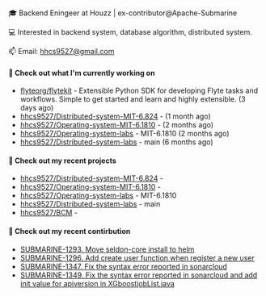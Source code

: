🎓 Backend Eningeer at Houzz | ex-contributor@Apache-Submarine

💻 Interested in backend system, database algorithm, distributed system.

📫 Email: [hhcs9527@gmail.com](mailto:hhcs9527@gmail.com)

#### 👷 Check out what I'm currently working on

- [flyteorg/flytekit](https://github.com/flyteorg/flytekit) - Extensible Python SDK for developing Flyte tasks and workflows. Simple to get started and learn and highly extensible.  (3 days ago)
- [hhcs9527/Distributed-system-MIT-6.824](https://github.com/hhcs9527/Distributed-system-MIT-6.824) -  (1 month ago)
- [hhcs9527/Operating-system-MIT-6.1810](https://github.com/hhcs9527/Operating-system-MIT-6.1810) -  (2 months ago)
- [hhcs9527/Operating-system-labs](https://github.com/hhcs9527/Operating-system-labs) - MIT-6.1810 (2 months ago)
- [hhcs9527/Distributed-system-labs](https://github.com/hhcs9527/Distributed-system-labs) - main (6 months ago)

#### 🌱 Check out my recent projects

- [hhcs9527/Distributed-system-MIT-6.824](https://github.com/hhcs9527/Distributed-system-MIT-6.824) - 
- [hhcs9527/Operating-system-MIT-6.1810](https://github.com/hhcs9527/Operating-system-MIT-6.1810) - 
- [hhcs9527/Operating-system-labs](https://github.com/hhcs9527/Operating-system-labs) - MIT-6.1810
- [hhcs9527/Distributed-system-labs](https://github.com/hhcs9527/Distributed-system-labs) - main
- [hhcs9527/BCM](https://github.com/hhcs9527/BCM) - 

#### 🔨 Check out my recent contirbution

- [SUBMARINE-1293. Move seldon-core install to helm](https://github.com/apache/submarine/pull/999)
- [SUBMARINE-1296. Add create user function when register a new user](https://github.com/apache/submarine/pull/1012)
- [SUBMARINE-1347. Fix the syntax error reported in sonarcloud](https://github.com/apache/submarine/pull/1018)
- [SUBMARINE-1349. Fix the syntax error reported in sonarcloud and add init value for apiversion in XGboostjobList.java](https://github.com/apache/submarine/pull/1020)
